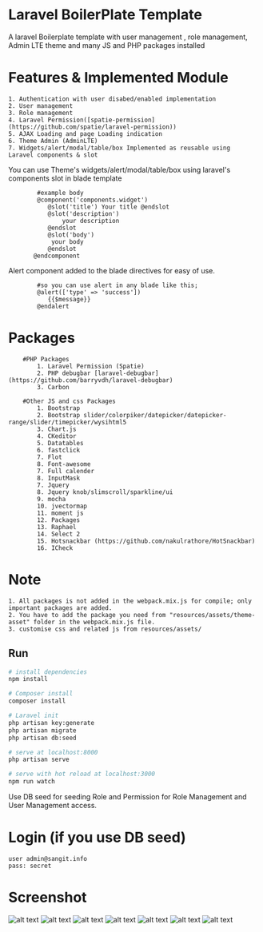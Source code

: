 
# Laravel BoilerPlate Template

A laravel Boilerplate template with user management , role management, Admin LTE theme and many JS and PHP packages installed

# Features & Implemented Module

    1. Authentication with user disabed/enabled implementation
    2. User management
    3. Role management
    4. Laravel Permission([spatie-permission](https://github.com/spatie/laravel-permission))
    5. AJAX Loading and page Loading indication
    6. Theme Admin (AdminLTE)
    7. Widgets/alert/modal/table/box Implemented as reusable using  Laravel components & slot

You can use Theme's widgets/alert/modal/table/box using laravel's components slot in blade template

            #example body
            @component('components.widget')
               @slot('title') Your title @endslot
               @slot('description')
                   your description
               @endslot
               @slot('body')
                your body
               @endslot
           @endcomponent
Alert component added to the blade directives for easy of use.

            #so you can use alert in any blade like this;
            @alert(['type' => 'success'])
               {{$message}}
            @endalert


# Packages

        #PHP Packages
            1. Laravel Permission (Spatie)
            2. PHP debugbar [laravel-debugbar](https://github.com/barryvdh/laravel-debugbar)
            3. Carbon

        #Other JS and css Packages
            1. Bootstrap
            2. Bootstrap slider/colorpiker/datepicker/datepicker-range/slider/timepicker/wysihtml5
            3. Chart.js
            4. CKeditor
            5. Datatables
            6. fastclick
            7. Flot
            8. Font-awesome
            7. Full calender
            8. InputMask
            7. Jquery
            8. Jquery knob/slimscroll/sparkline/ui
            9. mocha
            10. jvectormap
            11. moment js
            12. Packages
            13. Raphael
            14. Select 2
            15. Hotsnackbar (https://github.com/nakulrathore/HotSnackbar)
            16. ICheck

# Note
    1. All packages is not added in the webpack.mix.js for compile; only important packages are added.
    2. You have to add the package you need from "resources/assets/theme-asset" folder in the webpack.mix.js file.
    3. customise css and related js from resources/assets/

## Run

``` bash
# install dependencies
npm install

# Composer install
composer install

# Laravel init
php artisan key:generate
php artisan migrate
php artisan db:seed

# serve at localhost:8000
php artisan serve

# serve with hot reload at localhost:3000
npm run watch

```

 Use DB seed for seeding Role and Permission for Role Management and User Management access.
# Login (if you use DB seed)
    user admin@sangit.info
    pass: secret

  # Screenshot
![alt text](https://github.com/sangit0/Laravel-boilerplate-Template/blob/master/screenshots/login.png "Screenshot")
![alt text](https://github.com/sangit0/Laravel-boilerplate-Template/blob/master/screenshots/user-profile.png "Screenshot")
![alt text](https://github.com/sangit0/Laravel-boilerplate-Template/blob/master/screenshots/user-manager.png "Screenshot")
![alt text](https://github.com/sangit0/Laravel-boilerplate-Template/blob/master/screenshots/roles.png "Screenshot")
![alt text](https://github.com/sangit0/Laravel-boilerplate-Template/blob/master/screenshots/edit-user.png "Screenshot")
![alt text](https://github.com/sangit0/Laravel-boilerplate-Template/blob/master/screenshots/edit-role.png "Screenshot")
![alt text](https://github.com/sangit0/Laravel-boilerplate-Template/blob/master/screenshots/php-debugbar.png "Screenshot")
